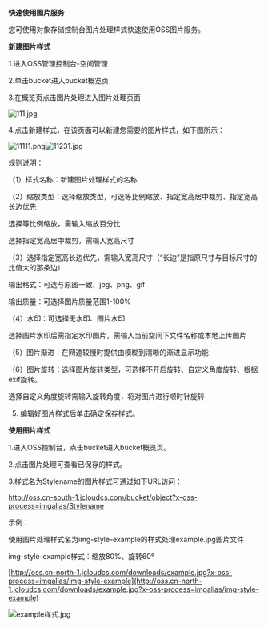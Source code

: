 **快速使用图片服务**

您可使用对象存储控制台图片处理样式快速使用OSS图片服务。

**新建图片样式**

1.进入OSS管理控制台-空间管理

2.单击bucket进入bucket概览页

3.在概览页点击图片处理进入图片处理页面

![111.jpg](https://img1.jcloudcs.com/cms/be45e7d5-c3ff-4228-bee3-e7202970fc7820171216141304.jpg)

4.点击新建样式，在该页面可以新建您需要的图片样式，如下图所示：

![11111.png](https://img1.jcloudcs.com/cms/647b996a-5c4a-42ef-81c1-f1692c37520f20171216142004.png)![11231.jpg](https://img1.jcloudcs.com/cms/ab46a438-f403-4916-932e-c51e571f905420171216142324.jpg "11231.jpg")

规则说明：

（1）样式名称：新建图片处理样式的名称

（2）缩放类型：选择缩放类型，可选等比例缩放、指定宽高居中裁剪、指定宽高长边优先

选择等比例缩放，需输入缩放百分比

选择指定宽高居中裁剪，需输入宽高尺寸

（3）选择指定宽高长边优先，需输入宽高尺寸（“长边”是指原尺寸与目标尺寸的比值大的那条边）

输出格式：可选与原图一致、jpg、png、gif

输出质量：可选择图片质量范围1-100%

（4）水印：可选择无水印、图片水印

选择图片水印后需指定水印图片，需输入当前空间下文件名称或本地上传图片

（5）图片渐进：在网速较慢时提供由模糊到清晰的渐进显示功能

（6）图片旋转：选择图片旋转类型，可选择不开启旋转、自定义角度旋转、根据exif旋转。

选择自定义角度旋转需输入旋转角度，将对图片进行顺时针旋转

5. 编辑好图片样式后单击确定保存样式。

**使用图片样式**

1.进入OSS控制台，点击bucket进入bucket概览页。

2.点击图片处理可查看已保存的样式。

3.样式名为Stylename的图片样式可通过如下URL访问：

http://oss.cn-south-1.jcloudcs.com/bucket/object?x-oss-process=imgalias/Stylename

示例：

使用图片处理样式名为img-style-example的样式处理example.jpg图片文件

img-style-example样式：缩放80%、旋转60°

[http://oss.cn-north-1.jcloudcs.com/downloads/example.jpg?x-oss-process=imgalias/img-style-example](http://oss.cn-north-1.jcloudcs.com/downloads/example.jpg?x-oss-process=imgalias/img-style-example)

![example样式.jpg](https://img1.jcloudcs.com/cms/43269341-963d-41a7-82da-ea339ca89f2320171216140739.jpg)